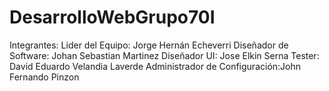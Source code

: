 # DesarrolloWebGrupo70I
Integrantes:
  Lider del Equipo: Jorge Hernán Echeverri
  Diseñador de Software: Johan Sebastian Martinez
  Diseñador UI: Jose Elkin Serna
  Tester: David Eduardo Velandia Laverde
  Administrador de Configuración:John Fernando Pinzon